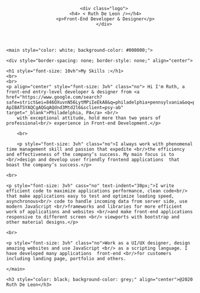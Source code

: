 <!DOCTYPE html>
<html>
<head>
	<title>My Portfolio</title>
	<link rel="stylesheet" type="text/css" href="test.css">
	<link href="https://fonts.googleapis.com/css?family=Montserrat&display=swap" rel="stylesheet">
</head>
<body>

<header align="center">
	
	
       <div class="logo">
       	<h4> < Ruth De Leon /></h4>
       	<p>Front-End Developer & Designer</p>
       </div>


</header>
    
    <main style="color: white; background-color: #000000;">

    <div style="border-spacing: none; border-style: none;" align="center">

	<h1 style="font-size: 10vh">My Skills :</h1>
	<br>
	<br>
    <p align="center" style="font-size: 3vh" class="no"> Hi I'm Ruth, a front-end entry-level developer & designer from <a href="https://www.google.com/search?safe=strict&ei=846OXuvnN56LytMPiIeEkA8&q=philadelphia+pennsylvania&oq=philadelphia+penn&gs_lcp=CgZwc3ktYWIQARgAMgIIADICCAAyAggAMgIIADICCAAyAggAMgIIADICCAAyAggAMgIIADoECAAQRzoFCAAQkQJKDQgXEgkxMC0xMDJnNjFKCggYEgYxMC0xZzVQr3RYoX1ggIcBaABwAngAgAFUiAG-ApIBATSYAQCgAQGqAQdnd3Mtd2l6&sclient=psy-ab" target="_blank">Philadelphia, PA</a> <br/>
    	with exceptional attitude, hold more than two years of professional<br/> experience in Front-end Development.</p>

    	<br>

    	<p style="font-size: 3vh" class="no">I always work with phenomenal time management skill and passion that expedite <br/>the efficiency and effectiveness of the company’s success. My main focus is to <br/>design and develop user friendly frontend applications  that boast the company’s success.</p>

    <br>

    <p style="font-size: 3vh" cass="no" text-indent="30px;">I write efficient code to maximize applications performance, clean code<br/> that make applications easy to test and optimize loading speed, asynchronous<br/> code to handle incoming data from server side, use modern JavaScript <br/>frameworks and libraries for more efficient work of applications and websites <br/>and make front-end applications responsive to different screen <br/> viewports with bootstrap and other material designs.</p>

    <br>

    <p style="font-size: 3vh" class="no">Work as a UI/UX designer, design amazing websites and use JavaScript <br/> as a scripting language. I have developed many applications  front-end <br/>for customers including landing page, portfolio and others.
</p>

    </main>

    <h3 style="color: black; background-color: grey;" align="center">@2020  Ruth De Leon</h3>


</body>
</html>
